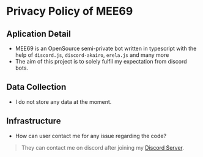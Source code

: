 # Privacy Policy of MEE69

## Aplication Detail

* MEE69 is an OpenSource semi-private bot written in typescript with the help of `discord.js`, `discord-akairo`, `erela.js` and many more
* The aim of this project is to solely fulfil my expectation from discord bots.

## Data Collection

* I do not store any data at the moment.

## Infrastructure

* How can user contact me for any issue regarding the code?

> They can contact me on discord after joining my [Discord Server](https://dsc.gg/dhruvin "My discord server").
